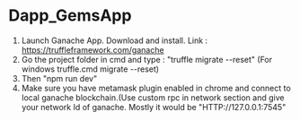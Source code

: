 # Dapp_GemsApp
1. Launch Ganache App. Download and install. Link : https://truffleframework.com/ganache
2. Go the project folder in cmd and type : "truffle migrate --reset" (For windows truffle.cmd migrate --reset)
3. Then "npm run dev"
4. Make sure you have metamask plugin enabled in chrome and connect to local ganache blockchain.(Use custom rpc in network section and give your network Id of ganache. Mostly it would be "HTTP://127.0.0.1:7545"
